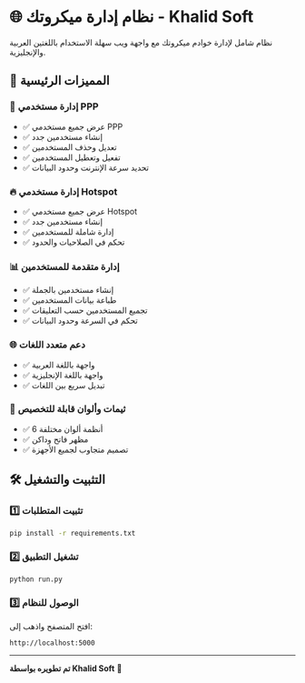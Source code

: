 # 🌐 نظام إدارة ميكروتك - Khalid Soft

نظام شامل لإدارة خوادم ميكروتك مع واجهة ويب سهلة الاستخدام باللغتين العربية والإنجليزية.

## 🚀 المميزات الرئيسية

### 👥 **إدارة مستخدمي PPP**
- ✅ عرض جميع مستخدمي PPP
- ✅ إنشاء مستخدمين جدد
- ✅ تعديل وحذف المستخدمين
- ✅ تفعيل وتعطيل المستخدمين
- ✅ تحديد سرعة الإنترنت وحدود البيانات

### 🔥 **إدارة مستخدمي Hotspot**
- ✅ عرض جميع مستخدمي Hotspot
- ✅ إنشاء مستخدمين جدد
- ✅ إدارة شاملة للمستخدمين
- ✅ تحكم في الصلاحيات والحدود

### 📊 **إدارة متقدمة للمستخدمين**
- ✅ إنشاء مستخدمين بالجملة
- ✅ طباعة بيانات المستخدمين
- ✅ تجميع المستخدمين حسب التعليقات
- ✅ تحكم في السرعة وحدود البيانات

### 🌐 **دعم متعدد اللغات**
- ✅ واجهة باللغة العربية
- ✅ واجهة باللغة الإنجليزية
- ✅ تبديل سريع بين اللغات

### 🎨 **ثيمات وألوان قابلة للتخصيص**
- ✅ 6 أنظمة ألوان مختلفة
- ✅ مظهر فاتح وداكن
- ✅ تصميم متجاوب لجميع الأجهزة

## 🛠️ التثبيت والتشغيل

### 1️⃣ **تثبيت المتطلبات**
```bash
pip install -r requirements.txt
```

### 2️⃣ **تشغيل التطبيق**
```bash
python run.py
```

### 3️⃣ **الوصول للنظام**
افتح المتصفح واذهب إلى:
```
http://localhost:5000
```

---

**تم تطويره بواسطة Khalid Soft** 🚀
